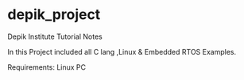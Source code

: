 # depik_project
Depik Institute Tutorial Notes 

In this Project included all C lang ,Linux & Embedded RTOS Examples.

Requirements:
Linux PC
